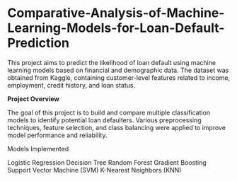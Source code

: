 # Comparative-Analysis-of-Machine-Learning-Models-for-Loan-Default-Prediction

This project aims to predict the likelihood of loan default using machine learning models based on financial and demographic data. The dataset was obtained from Kaggle, containing customer-level features related to income, employment, credit history, and loan status.

**Project Overview**

The goal of this project is to build and compare multiple classification models to identify potential loan defaulters. Various preprocessing techniques, feature selection, and class balancing were applied to improve model performance and reliability.

Models Implemented

Logistic Regression
Decision Tree
Random Forest
Gradient Boosting
Support Vector Machine (SVM)
K-Nearest Neighbors (KNN)

